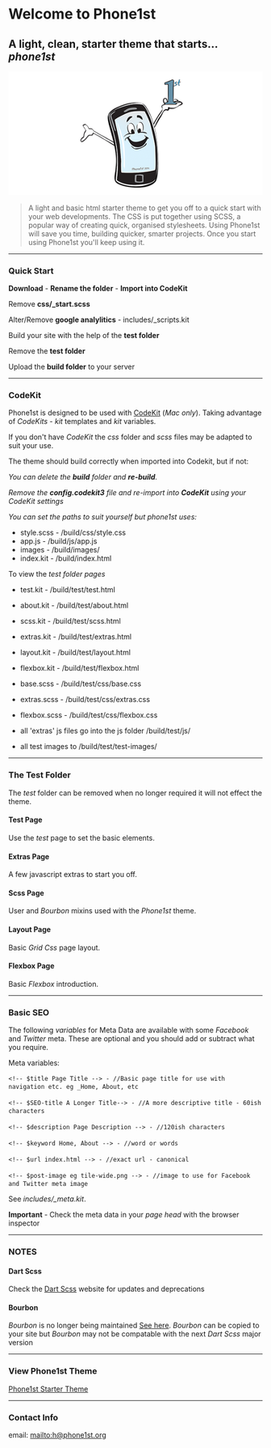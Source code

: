 # Welcome to Phone1st

## A light, clean, starter theme that starts... _phone1st_

![](tile-wide.png)

> A light and basic html starter theme to get you off to a quick start with your web developments. The CSS is put together using SCSS, a popular way of creating quick, organised stylesheets. Using Phone1st will save you time, building quicker, smarter projects. Once you start using Phone1st you'll keep using it.

* * *

### Quick Start

**Download** - **Rename the folder** - **Import into CodeKit**

Remove **css/\_start.scss**

Alter/Remove **google analylitics** - includes/\_scripts.kit

Build your site with the help of the **test folder**

Remove the **test folder**

Upload the **build folder** to your server

* * *

### CodeKit

Phone1st is designed to be used with [CodeKit](https://codekitapp.com/) (_Mac only_). Taking advantage of _CodeKits_ - _kit_ templates and _kit_ variables.

If you don't have _CodeKit_ the _css_ folder and _scss_ files may be adapted to suit your use.

The theme should build correctly when imported into Codekit, but if not:

_You can delete the **build** folder and **re-build**._

_Remove the **config.codekit3** file and re-import into **CodeKit** using your CodeKit settings_

_You can set the paths to suit yourself but phone1st uses:_

- style.scss - /build/css/style.css
- app.js - /build/js/app.js
- images - /build/images/
- index.kit - /build/index.html


To view the _test folder pages_

- test.kit - /build/test/test.html
- about.kit - /build/test/about.html
- scss.kit - /build/test/scss.html
- extras.kit - /build/test/extras.html
- layout.kit - /build/test/layout.html
- flexbox.kit - /build/test/flexbox.html


- base.scss - /build/test/css/base.css
- extras.scss - /build/test/css/extras.css
- flexbox.scss - /build/test/css/flexbox.css


- all 'extras' js files go into the js folder /build/test/js/
- all test images to /build/test/test-images/

* * *

### The Test Folder
The _test_ folder can be removed when no longer required it will not effect the theme.

#### Test Page
Use the _test_ page to set the basic elements.

#### Extras Page
A few javascript extras to start you off.

#### Scss Page
User and _Bourbon_ mixins used with the _Phone1st_ theme.

#### Layout Page
Basic _Grid Css_ page layout.

#### Flexbox Page
Basic _Flexbox_ introduction.

* * *

### Basic SEO

The following _variables_ for Meta Data are available with some _Facebook_ and _Twitter_ meta. These are optional and you should add or subtract what you require.

Meta variables:

	<!-- $title Page Title --> - //Basic page title for use with navigation etc. eg _Home, About, etc
	
	<!-- $SEO-title A Longer Title--> - //A more descriptive title - 60ish characters

	<!-- $description Page Description --> - //120ish characters

	<!-- $keyword Home, About --> - //word or words

	<!-- $url index.html --> - //exact url - canonical

	<!-- $post-image eg tile-wide.png --> - //image to use for Facebook and Twitter meta image

See _includes/\_meta.kit_.

**Important** - Check the meta data in your _page head_ with the browser inspector

* * *

### NOTES

#### Dart Scss

Check the [Dart Scss](https://sass-lang.com/documentation/breaking-changes/) website for updates and deprecations

#### Bourbon

*Bourbon* is no longer being maintained [See here](https://www.bourbon.io/docs/latest/). *Bourbon* can be copied to your site but *Bourbon* may not be compatable with the next *Dart Scss* major version

* * *

### View Phone1st Theme

[Phone1st Starter Theme](https://phone1st.org/)

* * *

### Contact Info

email: <mailto:h@phone1st.org>
